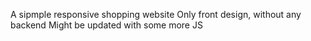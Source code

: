 A sipmple responsive shopping website 
Only front design, without any backend
Might be updated with some more JS
